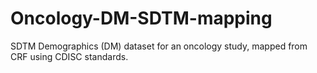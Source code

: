 # Oncology-DM-SDTM-mapping
SDTM Demographics (DM) dataset for an oncology study, mapped from CRF using CDISC standards.
